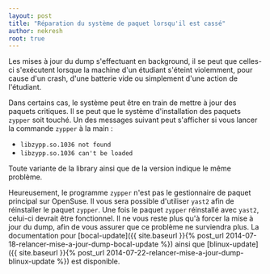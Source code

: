 ```yaml
---
layout: post
title: "Réparation du système de paquet lorsqu'il est cassé"
author: nekresh
root: true
---
```


Les mises à jour du dump s'effectuant en background, il se peut que celles-ci s'exécutent lorsque la machine d'un étudiant s'éteint violemment, pour cause d'un crash, d'une batterie vide ou simplement d'une action de l'étudiant.

Dans certains cas, le système peut être en train de mettre à jour des paquets critiques.
Il se peut que le système d'installation des paquets `zypper` soit touché.
Un des messages suivant peut s'afficher si vous lancer la commande `zypper` à la main :

* `libzypp.so.1036 not found`
* `libzypp.so.1036 can't be loaded`

Toute variante de la library ainsi que de la version indique le même problème.

Heureusement, le programme `zypper` n'est pas le gestionnaire de paquet principal sur OpenSuse.
Il vous sera possible d'utiliser `yast2` afin de réinstaller le paquet `zypper`.
Une fois le paquet `zypper` réinstallé avec `yast2`, celui-ci devrait être fonctionnel.
Il ne vous reste plus qu'à forcer la mise à jour du dump, afin de vous assurer que ce problème ne surviendra plus.
La documentation pour [bocal-update]({{ site.baseurl }}{% post_url 2014-07-18-relancer-mise-a-jour-dump-bocal-update %}) ainsi que [blinux-update]({{ site.baseurl }}{% post_url 2014-07-22-relancer-mise-a-jour-dump-blinux-update %}) est disponible.
    

